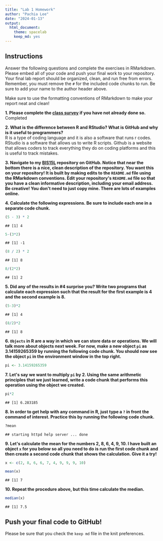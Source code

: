 ```yaml
---
title: "Lab 1 Homework"
author: "Pachia Lee"
date: "2024-01-13"
output:
  html_document: 
    theme: spacelab
    keep_md: yes
---
```


## Instructions
Answer the following questions and complete the exercises in RMarkdown. Please embed all of your code and push your final work to your repository. Your final lab report should be organized, clean, and run free from errors. Remember, you must remove the `#` for the included code chunks to run. Be sure to add your name to the author header above.  

Make sure to use the formatting conventions of RMarkdown to make your report neat and clean!  

**1. Please complete the [class survey](https://forms.gle/AHHXd3aobaAdkkFg9) if you have not already done so.**
Completed

**2. What is the difference between R and RStudio? What is GitHub and why is it useful to programmers?**  
R is a type of coding language and it is also a software that runs r codes. RStudio is a software that allows us to write R scripts. Github is a website that allows coders to track everything they do on coding platforms and this is useful to track mistakes. 


**3. Navigate to my [BIS15L](https://github.com/jmledford3115/BIS15LW2021_jledford) repository on GitHub. Notice that near the bottom there is a nice, clean description of the repository. You want this on your repository! It is built by making edits to the `README.md` file using the RMarkdown conventions. Edit your repository's `README.md` file so that you have a clean informative description, including your email address. Be creative! You don't need to just copy mine. There are lots of examples online.**  

**4. Calculate the following expressions. Be sure to include each one in a separate code chunk.**  

```r
(5 - 3) * 2  
```

```
## [1] 4
```


```r
5-(3*2)
```

```
## [1] -1
```


```r
(8 / 2) * 2 
```

```
## [1] 8
```


```r
8/(2*2)
```

```
## [1] 2
```


**5. Did any of the results in #4 surprise you? Write two programs that calculate each expression such that the result for the first example is 4 and the second example is 8.**    


```r
(5-3)*2
```

```
## [1] 4
```


```r
(8/2)*2
```

```
## [1] 8
```

**6. `Objects` in R are a way in which we can store data or operations. We will talk more about objects next week. For now, make a new object `pi` as 3.14159265359 by running the following code chunk. You should now see the object `pi` in the environment window in the top right.**  

```r
pi <- 3.14159265359
```

**7. Let's say we want to multiply `pi` by 2. Using the same arithmetic principles that we just learned, write a code chunk that performs this operation using the object we created.**  


```r
pi*2
```

```
## [1] 6.283185
```

**8. In order to get help with any command in R, just type a `?` in front the command of interest. Practice this by running the following code chunk.**  

```r
?mean
```

```
## starting httpd help server ... done
```

**9. Let's calculate the mean for the numbers 2, 8, 6, 4, 9, 10. I have built an object `x` for you below so all you need to do is run the first code chunk and then create a second code chunk that shows the calculation. Give it a try!**  

```r
x <- c(2, 8, 6, 6, 7, 4, 9, 9, 9, 10)
```


```r
mean(x)
```

```
## [1] 7
```

**10. Repeat the procedure above, but this time calculate the median.**  

```r
median(x)
```

```
## [1] 7.5
```

## Push your final code to GitHub!
Please be sure that you check the `keep md` file in the knit preferences.  
